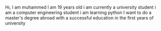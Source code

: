 Hı, I am muhammed
I am 19 years old
i am currently a university student
i am a computer engineering student
i am learning python
I want to do a master's degree abroad with a successful education in the first years of university
>>>>>>>>>>>>>>>>>>>>>>
